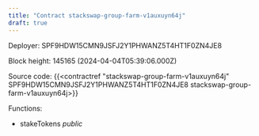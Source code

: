 ```yaml
---
title: "Contract stackswap-group-farm-v1auxuyn64j"
draft: true
---
```

Deployer: SPF9HDW15CMN9JSFJ2Y1PHWANZ5T4HT1F0ZN4JE8


 



Block height: 145165 (2024-04-04T05:39:06.000Z)

Source code: {{<contractref "stackswap-group-farm-v1auxuyn64j" SPF9HDW15CMN9JSFJ2Y1PHWANZ5T4HT1F0ZN4JE8 stackswap-group-farm-v1auxuyn64j>}}

Functions:

* stakeTokens _public_

